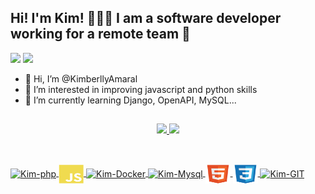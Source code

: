 ## Hi! I'm Kim! 🌺👩‍💻 I am a software developer working for a remote team 👥
<div> 
  <a href = "mailto:kimberllys.amaral@gmail.com"><img src="https://img.shields.io/badge/-Gmail-%23333?style=for-the-badge&logo=gmail&logoColor=white" target="_blank"></a>
  <a href="https://www.linkedin.com/in/kimberllyamaral" target="_blank"><img src="https://img.shields.io/badge/-LinkedIn-%230077B5?style=for-the-badge&logo=linkedin&logoColor=white" target="_blank"></a> 
</div>

- 👋 Hi, I’m @KimberllyAmaral
- 👀 I’m interested in improving javascript and python skills
- 🌱 I’m currently learning Django, OpenAPI, MySQL...

##

<div align="center">
  <a href="https://github.com/KimberllyAmaral">
  <img height="180em" src="https://github-readme-stats.vercel.app/api?username=KimberllyAmaral&show_icons=true&theme=cobalt&include_all_commits=true&count_private=true"/>
  <img height="180em" src="https://github-readme-stats.vercel.app/api/top-langs/?username=KimberllyAmaral&layout=compact&langs_count=7&theme=dracula"/>
</div>
  
 ## 
 
<div style="display: inline_block"><br>
  
  <img align="center" alt="Kim-php" height="30" width="40" src="https://cdn.jsdelivr.net/gh/devicons/devicon/icons/php/php-original.svg" />
  
  <img align="center" alt="Kim-Js" height="30" width="40" src="https://raw.githubusercontent.com/devicons/devicon/master/icons/javascript/javascript-plain.svg">

  <img align="center" alt="Kim-Docker" height="30" width="40" src="https://cdn.jsdelivr.net/gh/devicons/devicon/icons/docker/docker-original-wordmark.svg" />
  
  <img align="center" alt="Kim-Mysql" height="30" width="40" src="https://cdn.jsdelivr.net/gh/devicons/devicon/icons/mysql/mysql-original-wordmark.svg" />
  
  <img align="center" alt="Kim-HTML" height="30" width="40" src="https://raw.githubusercontent.com/devicons/devicon/master/icons/html5/html5-original.svg">
  
  <img align="center" alt="Kim-CSS" height="30" width="40" src="https://raw.githubusercontent.com/devicons/devicon/master/icons/css3/css3-original.svg">
  
  <img align="center" alt="Kim-GIT" height="30" width="40" src="https://cdn.jsdelivr.net/gh/devicons/devicon/icons/git/git-original.svg" />
</div>

